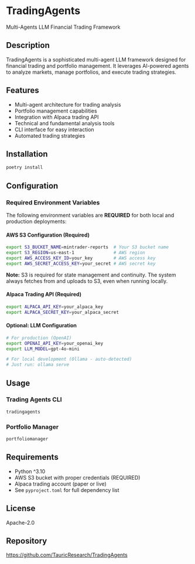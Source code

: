 # TradingAgents

Multi-Agents LLM Financial Trading Framework

## Description

TradingAgents is a sophisticated multi-agent LLM framework designed for financial trading and portfolio management. It leverages AI-powered agents to analyze markets, manage portfolios, and execute trading strategies.

## Features

- Multi-agent architecture for trading analysis
- Portfolio management capabilities
- Integration with Alpaca trading API
- Technical and fundamental analysis tools
- CLI interface for easy interaction
- Automated trading strategies

## Installation

```bash
poetry install
```

## Configuration

### Required Environment Variables

The following environment variables are **REQUIRED** for both local and production deployments:

#### AWS S3 Configuration (Required)

```bash
export S3_BUCKET_NAME=mintrader-reports  # Your S3 bucket name
export S3_REGION=us-east-1               # AWS region
export AWS_ACCESS_KEY_ID=your_key        # AWS access key
export AWS_SECRET_ACCESS_KEY=your_secret # AWS secret key
```

**Note:** S3 is required for state management and continuity. The system always fetches from and uploads to S3, even when running locally.

#### Alpaca Trading API (Required)

```bash
export ALPACA_API_KEY=your_alpaca_key
export ALPACA_SECRET_KEY=your_alpaca_secret
```

#### Optional: LLM Configuration

```bash
# For production (OpenAI)
export OPENAI_API_KEY=your_openai_key
export LLM_MODEL=gpt-4o-mini

# For local development (Ollama - auto-detected)
# Just run: ollama serve
```

## Usage

### Trading Agents CLI

```bash
tradingagents
```

### Portfolio Manager

```bash
portfoliomanager
```

## Requirements

- Python ^3.10
- AWS S3 bucket with proper credentials (REQUIRED)
- Alpaca trading account (paper or live)
- See `pyproject.toml` for full dependency list

## License

Apache-2.0

## Repository

https://github.com/TauricResearch/TradingAgents
